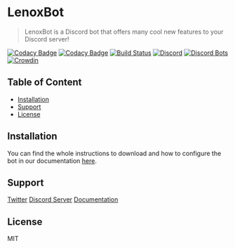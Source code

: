 # LenoxBot

> LenoxBot is a Discord bot that offers many cool new features to your Discord server!

[![Codacy Badge](https://api.codacy.com/project/badge/Grade/64a1b4026ff74584b91c5e78dce50854)](https://app.codacy.com/app/LenoxBot/LenoxBot?utm_source=github.com&utm_medium=referral&utm_content=LenoxBot/LenoxBot&utm_campaign=Badge_Grade_Dashboard)
[![Codacy Badge](https://api.codacy.com/project/badge/Grade/693843fef1e5475498fb45d5205fb5d3)](https://app.codacy.com/app/Monkeyyy11/LenoxBot?utm_source=github.com&utm_medium=referral&utm_content=LenoxBot/LenoxBot&utm_campaign=Badge_Grade_Settings)
[![Build Status](https://travis-ci.com/LenoxBot/LenoxBot.svg?branch=testing)](https://travis-ci.com/LenoxBot/LenoxBot)
[![Discord](https://discordapp.com/api/guilds/352896116812939264/widget.png)](https://lenoxbot.com/discord)
[![Discord Bots](https://discordbots.org/api/widget/status/354712333853130752.svg)](https://discordbots.org/bot/354712333853130752)
[![Crowdin](https://d322cqt584bo4o.cloudfront.net/lenoxbot/localized.svg)](https://crowdin.com/project/lenoxbot)

## Table of Content

* [Installation](#installation)
* [Support](#support)
* [License](#license)

## Installation

You can find the whole instructions to download and how to configure the bot in our documentation [here](https://docs.lenoxbot.com/tutorials/how-can-i-host-my-own-instance-of-lenoxbot).

## Support

[Twitter](https://twitter.com/lenoxbot)
[Discord Server](https://lenoxbot.com/discord)
[Documentation](https://docs.lenoxbot.com)

## License

MIT